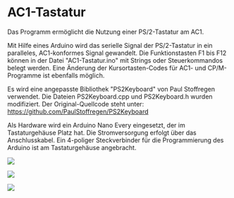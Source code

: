 # AC1-Tastatur
Das Programm ermöglicht die Nutzung einer PS/2-Tastatur am AC1.

Mit Hilfe eines Arduino wird das serielle Signal der PS/2-Tastatur in ein paralleles, AC1-konformes Signal gewandelt.
Die Funktionstasten F1 bis F12 können in der Datei "AC1-Tastatur.ino" mit Strings oder Steuerkommandos belegt werden.
Eine Änderung der Kursortasten-Codes für AC1- und CP/M-Programme ist ebenfalls möglich.

Es wird eine angepasste Bibliothek "PS2Keyboard" von Paul Stoffregen verwendet.
Die Dateien PS2Keyboard.cpp und PS2Keyboard.h wurden modifiziert.
Der Original-Quellcode steht unter: https://github.com/PaulStoffregen/PS2Keyboard

Als Hardware wird ein Arduino Nano Every eingesetzt, der im Tastaturgehäuse Platz hat. 
Die Stromversorgung erfolgt über das Anschlusskabel.
Ein 4-poliger Steckverbinder für die Programmierung des Arduino ist am Tastaturgehäuse angebracht.

![](https://www.ftonn.de/GIT-Projekte/AC1-Tastatur/Tastatur_mit_Text.jpg)

![](https://www.ftonn.de/GIT-Projekte/AC1-Tastatur/Nano_mit_Text.jpg)

![](https://www.ftonn.de/GIT-Projekte/AC1-Tastatur/Schaltplan.gif)
